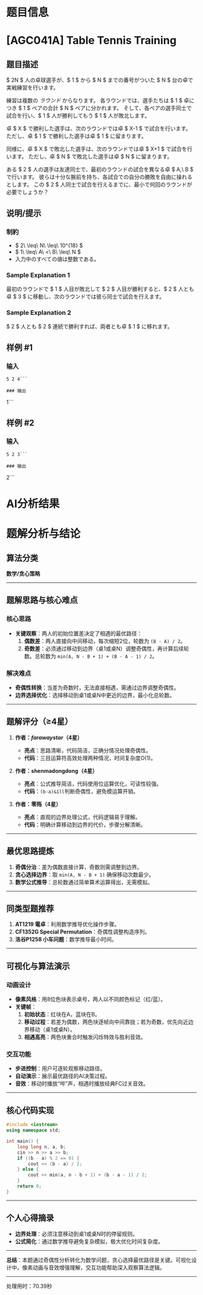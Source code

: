 # 题目信息

# [AGC041A] Table Tennis Training

## 题目描述

[problemUrl]: https://atcoder.jp/contests/agc041/tasks/agc041_a

$ 2N $ 人の卓球選手が、$ 1 $ から $ N $ までの番号がついた $ N $ 台の卓で実戦練習を行います。

練習は複数の *ラウンド* からなります。 各ラウンドでは、選手たちは $ 1 $ 卓につき $ 1 $ ペアの合計 $ N $ ペアに分かれます。 そして、各ペアの選手同士で試合を行い、$ 1 $ 人が勝利してもう $ 1 $ 人が敗北します。

卓 $ X $ で勝利した選手は、次のラウンドでは卓 $ X-1 $ で試合を行います。 ただし、卓 $ 1 $ で勝利した選手は卓 $ 1 $ に留まります。

同様に、卓 $ X $ で敗北した選手は、次のラウンドでは卓 $ X+1 $ で試合を行います。 ただし、卓 $ N $ で敗北した選手は卓 $ N $ に留まります。

ある $ 2 $ 人の選手は友達同士で、最初のラウンドの試合を異なる卓 $ A,\ B $ で行います。 彼らは十分な腕前を持ち、各試合での自分の勝敗を自由に操れるとします。 この $ 2 $ 人同士で試合を行えるまでに、最小で何回のラウンドが必要でしょうか？

## 说明/提示

### 制約

- $ 2\ \leq\ N\ \leq\ 10^{18} $
- $ 1\ \leq\ A\ <\ B\ \leq\ N $
- 入力中のすべての値は整数である。

### Sample Explanation 1

最初のラウンドで $ 1 $ 人目が敗北して $ 2 $ 人目が勝利すると、$ 2 $ 人とも卓 $ 3 $ に移動し、次のラウンドでは彼ら同士で試合を行えます。

### Sample Explanation 2

$ 2 $ 人とも $ 2 $ 連続で勝利すれば、両者とも卓 $ 1 $ に移れます。

## 样例 #1

### 输入

```
5 2 4```

### 输出

```
1```

## 样例 #2

### 输入

```
5 2 3```

### 输出

```
2```

# AI分析结果



# 题解分析与结论

## 算法分类
**数学/贪心策略**

---

## 题解思路与核心难点

### 核心思路
- **关键观察**：两人的初始位置差决定了相遇的最优路径：
  1. **偶数差**：两人直接向中间移动，每次缩短2位，轮数为 `(B - A) / 2`。
  2. **奇数差**：必须通过移动到边界（桌1或桌N）调整奇偶性，再计算后续轮数。总轮数为 `min(A, N - B + 1) + (B - A - 1) / 2`。

### 解决难点
- **奇偶性转换**：当差为奇数时，无法直接相遇，需通过边界调整奇偶性。
- **边界选择优化**：选择移动到桌1或桌N中更近的边界，最小化总轮数。

---

## 题解评分（≥4星）

1. **作者：_farawaystar_（4星）**
   - **亮点**：思路清晰，代码简洁，正确分情况处理奇偶性。
   - **代码**：三目运算符高效处理两种情况，时间复杂度O(1)。

2. **作者：shenmadongdong（4星）**
   - **亮点**：公式推导简洁，代码使用位运算优化，可读性较强。
   - **代码**：`(b-a)&1ll`判断奇偶性，避免模运算开销。

3. **作者：零殇（4星）**
   - **亮点**：直观的边界处理公式，代码逻辑易于理解。
   - **代码**：明确计算移动到边界的代价，步骤分解清晰。

---

## 最优思路提炼

1. **奇偶分治**：差为偶数直接计算，奇数则需调整到边界。
2. **贪心选择边界**：取 `min(A, N - B + 1)` 确保移动次数最少。
3. **数学公式推导**：总轮数通过简单算术运算得出，无需模拟。

---

## 同类型题推荐

1. **AT1219 電卓**：利用数学推导优化操作步骤。
2. **CF1352G Special Permutation**：奇偶性调整构造序列。
3. **洛谷P1258 小车问题**：数学推导最小时间。

---

## 可视化与算法演示

### 动画设计
- **像素风格**：用8位色块表示桌号，两人以不同颜色标记（红/蓝）。
- **关键帧**：
  1. **初始状态**：红块在A，蓝块在B。
  2. **移动过程**：若差为偶数，两色块逐帧向中间靠拢；若为奇数，优先向近边界移动（桌1或桌N）。
  3. **相遇高亮**：两色块重合时触发闪烁特效与胜利音效。

### 交互功能
- **步进控制**：用户可逐轮观察移动路径。
- **自动演示**：展示最优路径的AI决策过程。
- **音效**：移动时播放“哔”声，相遇时播放经典FC过关音效。

---

## 核心代码实现

```cpp
#include <iostream>
using namespace std;

int main() {
    long long n, a, b;
    cin >> n >> a >> b;
    if ((b - a) % 2 == 0) {
        cout << (b - a) / 2;
    } else {
        cout << min(a, n - b + 1) + (b - a - 1) / 2;
    }
    return 0;
}
```

---

## 个人心得摘录
- **边界处理**：必须注意移动到桌1或桌N时的停留规则。
- **公式简化**：通过数学推导避免复杂模拟，极大优化时间复杂度。

---

**总结**：本题通过奇偶性分析转化为数学问题，贪心选择最优路径是关键。可视化设计中，像素动画与音效增强理解，交互功能帮助深入观察算法逻辑。

---
处理用时：70.39秒